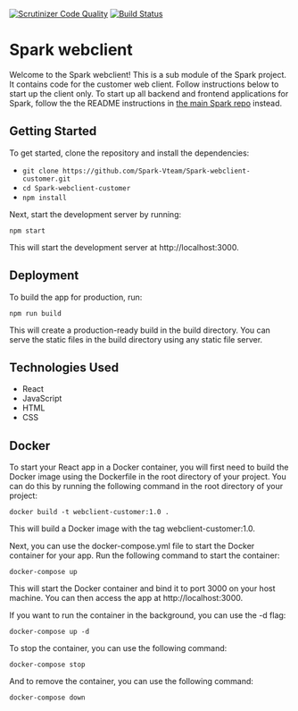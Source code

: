 [![Scrutinizer Code Quality](https://scrutinizer-ci.com/g/Spark-Vteam/Spark-webclient-customer/badges/quality-score.png?b=main)](https://scrutinizer-ci.com/g/Spark-Vteam/Spark-webclient-customer/?branch=main) [![Build Status](https://scrutinizer-ci.com/g/Spark-Vteam/Spark-webclient-customer/badges/build.png?b=main)](https://scrutinizer-ci.com/g/Spark-Vteam/Spark-webclient-customer/build-status/main)

# Spark webclient

Welcome to the Spark webclient! This is a sub module of the Spark project. It contains code for the customer web client. Follow instructions below to start up the client only. To start up all backend and frontend applications for Spark, follow the the README instructions in [the main Spark repo](https://github.com/Spark-Vteam/Spark-Project) instead.

## Getting Started

To get started, clone the repository and install the dependencies:

- `git clone https://github.com/Spark-Vteam/Spark-webclient-customer.git`  
- `cd Spark-webclient-customer`  
- `npm install` 


Next, start the development server by running:

`npm start`

This will start the development server at http://localhost:3000.

## Deployment

To build the app for production, run:

`npm run build`

This will create a production-ready build in the build directory. You can serve the static files in the build directory using any static file server.

## Technologies Used
- React
- JavaScript
- HTML
- CSS

## Docker

To start your React app in a Docker container, you will first need to build the Docker image using the Dockerfile in the root directory of your project. You can do this by running the following command in the root directory of your project:

`docker build -t webclient-customer:1.0 .`

This will build a Docker image with the tag webclient-customer:1.0.

Next, you can use the docker-compose.yml file to start the Docker container for your app. Run the following command to start the container:

`docker-compose up`

This will start the Docker container and bind it to port 3000 on your host machine. You can then access the app at http://localhost:3000.

If you want to run the container in the background, you can use the -d flag:

`docker-compose up -d`

To stop the container, you can use the following command:

`docker-compose stop`

And to remove the container, you can use the following command:

`docker-compose down`
